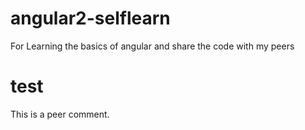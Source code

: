 # angular2-selflearn
For Learning the basics of angular and share the code with my peers

# test 
This is a peer comment.
